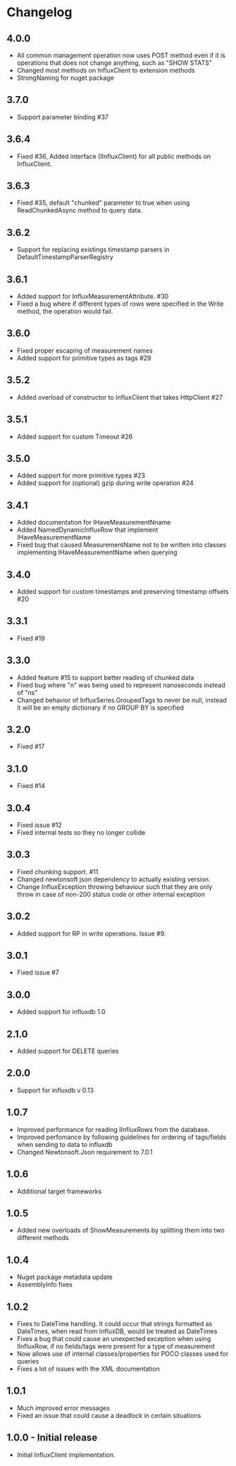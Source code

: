 # Changelog

## 4.0.0
 * All common management operation now uses POST method even if it is operations that does not change anything, such as "SHOW STATS"
 * Changed most methods on InfluxClient to extension methods
 * StrongNaming for nuget package

## 3.7.0
 * Support parameter binding #37

## 3.6.4
 * Fixed #36, Added interface (IInfluxClient) for all public methods on InfluxClient.

## 3.6.3
 * Fixed #35, default "chunked" parameter to true when using ReadChunkedAsync method to query data.

## 3.6.2
 * Support for replacing existings timestamp parsers in DefaultTimestampParserRegistry

## 3.6.1
 * Added support for InfluxMeasurementAttribute. #30
 * Fixed a bug where if different types of rows were specified in the Write method, the operation would fail.

## 3.6.0
 * Fixed proper escaping of measurement names
 * Added support for primitive types as tags #29

## 3.5.2
 * Added overload of constructor to InfluxClient that takes HttpClient #27

## 3.5.1
 * Added support for custom Timeout #26

## 3.5.0
 * Added support for more primitive types #23
 * Added support for (optional) gzip during write operation #24

## 3.4.1
 * Added documentation for IHaveMeasurementNname
 * Added NamedDynamicInfluxRow that implement IHaveMeasurementName
 * Fixed bug that caused MeasurementName not to be written into classes implementing IHaveMeasurementName when querying

## 3.4.0
 * Added support for custom timestamps and preserving timestamp offsets #20

## 3.3.1
 * Fixed #19

## 3.3.0
 * Added feature #15 to support better reading of chunked data
 * Fixed bug where "n" was being used to represent nanoseconds instead of "ns"
 * Changed behavior of InfluxSeries.GroupedTags to never be null, instead it will be an empty dictionary if no GROUP BY is specified
 
## 3.2.0
 * Fixed #17

## 3.1.0
 * Fixed #14

## 3.0.4
 * Fixed issue #12
 * Fixed internal tests so they no longer collide

## 3.0.3
 * Fixed chunking support. #11 
 * Changed newtonsoft json dependency to actually existing version.
 * Change InfluxException throwing behaviour such that they are only throw in case of non-200 status code or other internal exception

## 3.0.2 
 * Added support for RP in write operations. Issue #9.

## 3.0.1
 * Fixed issue #7

## 3.0.0
 * Added support for influxdb 1.0

## 2.1.0
 * Added support for DELETE queries

## 2.0.0
 * Support for influxdb v 0.13

## 1.0.7
 * Improved performance for reading IInfluxRows from the database.
 * Improved perfomance by following guidelines for ordering of tags/fields when sending to data to influxdb
 * Changed Newtonsoft.Json requirement to 7.0.1

## 1.0.6
 * Additional target frameworks

## 1.0.5
 * Added new overloads of ShowMeasurements by splitting them into two different methods

## 1.0.4
 * Nuget package metadata update
 * AssemblyInfo fixes

## 1.0.2
 * Fixes to DateTime handling. It could occur that strings formatted as DateTimes, when read from InfluxDB, would be treated as DateTimes
 * Fixes a bug that could cause an unexpected exception when using IInfluxRow, if no fields/tags were present for a type of measurement
 * Now allows use of internal classes/properties for POCO classes used for queries
 * Fixes a lot of issues with the XML documentation

## 1.0.1
 * Much improved error messages
 * Fixed an issue that could cause a deadlock in certain situations

## 1.0.0 - Initial release
 * Initial InfluxClient implementation.
